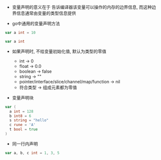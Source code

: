 + 变量声明的意义在于 告诉编译器该变量可以操作的内存的边界信息, 而这种边界信息通常由变量的类型信息提供

+ go中通用的变量声明方法
```go
var a int = 10

var a int
```

+ 如果声明时, 不给变量初始化值, 默认为类型的零值
    + int -> 0
    + float -> 0.0
    + boolean -> false
    + string -> ""
    + pointer/interface/slice/channel/map/function -> nil
    + 符合类型 -> 组成元素都为零值

+ 变量声明块
```go
var (
  a int = 128
  b int8 = 6
  s string = "hello"
  c rune = 'A'
  t bool = true
)
```

+ 同一行内声明
```go
var a, b, c int = 1, 3, 5
```


